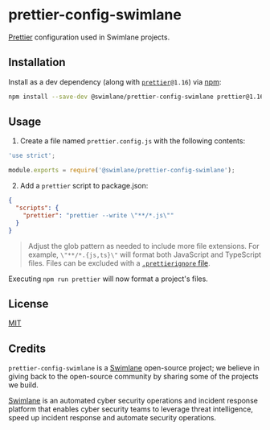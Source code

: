 # prettier-config-swimlane

[Prettier](https://prettier.io/) configuration used in Swimlane projects.

## Installation

Install as a dev dependency (along with [`prettier`](https://www.npmjs.com/package/prettier)`@1.16`) via [npm](https://www.npmjs.com/):

```bash
npm install --save-dev @swimlane/prettier-config-swimlane prettier@1.16
```

## Usage

1. Create a file named `prettier.config.js` with the following contents:

```javascript
'use strict';

module.exports = require('@swimlane/prettier-config-swimlane');
```

2. Add a `prettier` script to package.json:

```json
{
  "scripts": {
    "prettier": "prettier --write \"**/*.js\""
  }
}
```

> Adjust the glob pattern as needed to include more file extensions.
> For example, `\"**/*.{js,ts}\"` will format both JavaScript and TypeScript files.
> Files can be excluded with a [`.prettierignore` file](https://prettier.io/docs/en/ignore.html#ignoring-files).

Executing `npm run prettier` will now format a project's files.

## License

[MIT](LICENSE)

## Credits

`prettier-config-swimlane` is a [Swimlane](http://swimlane.com) open-source project; we
believe in giving back to the open-source community by sharing some of the
projects we build.

[Swimlane](http://www.swimlane.com) is an automated cyber security operations and incident response
platform that enables cyber security teams to leverage threat intelligence,
speed up incident response and automate security operations.
